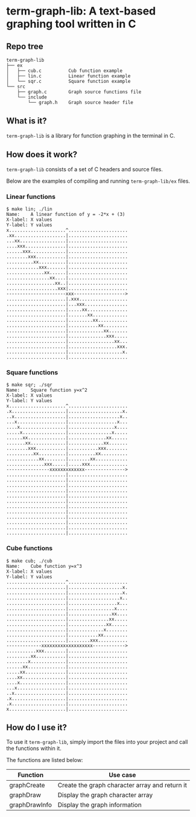 
# term-graph-lib: A text-based graphing tool written in C

## Repo tree

```
term-graph-lib
├── ex
│   ├── cub.c          Cub function example
│   ├── lin.c          Linear function example
│   └── sqr.c          Square function example
└── src
    ├── graph.c        Graph source functions file
    └── include
        └── graph.h    Graph source header file
```

## What is it?

`term-graph-lib` is a library for function graphing in the terminal in C.

## How does it work?

`term-graph-lib` consists of a set of C headers and source files.

Below are the examples of compiling and running `term-graph-lib/ex` files.

### Linear functions

```
$ make lin; ./lin
Name:    A linear function of y = -2*x + (3)
X-label: X values
Y-label: Y values
x.....................^......................
.xx...................|......................
...xx.................|......................
....xxx...............|......................
......xxx.............|......................
........xxx...........|......................
..........xx..........|......................
............xxx.......|......................
..............xx......|......................
................xx....|......................
..................xx..|......................
...................xxx|......................
----------------------xxx------------------->
......................|.xxx..................
......................|...xxx................
......................|.....xx...............
......................|.......xx.............
......................|.........xx...........
......................|...........xx.........
......................|.............xx.......
......................|..............xxx.....
......................|.................xx...
......................|..................xxx.
......................|....................x.
......................|......................
```

### Square functions

```
$ make sqr; ./sqr
Name:    Square function y=x^2
X-label: X values
Y-label: Y values
x.....................^......................
.x....................|....................x.
..x...................|...................x..
...x..................|..................x...
....x.................|.................x....
.....x................|................x.....
......xx..............|..............xx......
.......xx.............|.............xx.......
........xxx...........|...........xxx........
..........xx..........|..........xx..........
............xx........|........xx............
..............xxx.....|.....xxx..............
----------------xxxxxxxxxxxxx--------------->
......................|......................
......................|......................
......................|......................
......................|......................
......................|......................
......................|......................
......................|......................
......................|......................
......................|......................
......................|......................
......................|......................
......................|......................
```

### Cube functions

```
$ make cub; ./cub
Name:    Cube function y=x^3
X-label: X values
Y-label: Y values
......................^......................
......................|....................x.
......................|....................x.
......................|...................x..
......................|..................x...
......................|.................x....
......................|................xx....
......................|...............xx.....
......................|..............xx......
......................|.............x........
......................|...........xx.........
......................|........xxx...........
-------------xxxxxxxxxxxxxxxxxxx------------>
...........xxx........|......................
.........xx...........|......................
........x.............|......................
......xx..............|......................
.....xx...............|......................
....xx................|......................
....x.................|......................
...x..................|......................
..x...................|......................
.x....................|......................
.x....................|......................
x.....................|......................
```

## How do I use it?

To use it `term-graph-lib`, simply import the files into your project and call the functions within it.

The functions are listed below:

| Function      | Use case                                       |
| ------------- | ---------------------------------------------- |
| graphCreate   | Create the graph character array and return it |
| graphDraw     | Display the graph character array              |
| graphDrawInfo | Display the graph information                  |

